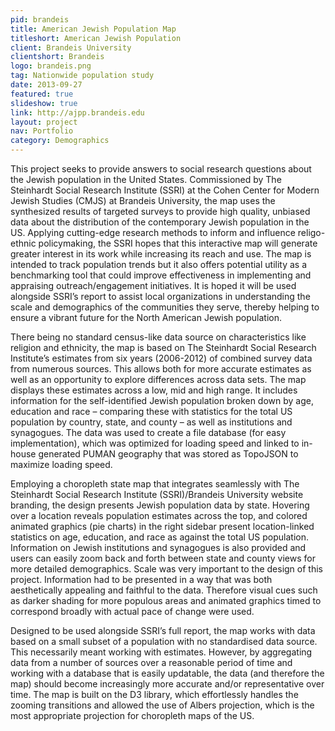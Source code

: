 ```yaml
---
pid: brandeis
title: American Jewish Population Map
titleshort: American Jewish Population
client: Brandeis University
clientshort: Brandeis
logo: brandeis.png
tag: Nationwide population study
date: 2013-09-27
featured: true
slideshow: true
link: http://ajpp.brandeis.edu
layout: project
nav: Portfolio
category: Demographics
---
```


This project seeks to provide answers to social research questions about the Jewish population in the United States. Commissioned by The Steinhardt Social Research Institute (SSRI) at the Cohen Center for Modern Jewish Studies (CMJS) at Brandeis University, the map uses the synthesized results of targeted surveys to provide high quality, unbiased data about the distribution of the contemporary Jewish population in the US. Applying cutting-edge research methods to inform and influence religo-ethnic policymaking, the SSRI hopes that this interactive map will generate greater interest in its work while increasing its reach and use. 
The map is intended to track population trends but it also offers potential utility as a benchmarking tool that could improve effectiveness in implementing and appraising outreach/engagement initiatives. It is hoped it will be used alongside SSRI’s report to assist local organizations in understanding the scale and demographics of the communities they serve, thereby helping to ensure a vibrant future for the North American Jewish population.

There being no standard census-like data source on characteristics like religion and ethnicity, the map is based on The Steinhardt Social Research Institute’s estimates from six years (2006-2012) of combined survey data from numerous sources. This allows both for more accurate estimates as well as an opportunity to explore differences across data sets. The map displays these estimates across a low, mid and high range. It includes information for the self-identified Jewish population broken down by age, education and race – comparing these with statistics for the total US population by country, state, and county – as well as institutions and synagogues. The data was used to create a file database (for easy implementation), which was optimized for loading speed and linked to in-house generated PUMAN geography that was stored as TopoJSON to maximize loading speed.

Employing a choropleth state map that integrates seamlessly with The Steinhardt Social Research Institute (SSRI)/Brandeis University website branding, the design presents Jewish population data by state. Hovering over a location reveals population estimates across the top, and colored animated graphics (pie charts) in the right sidebar present location-linked statistics on age, education, and race as against the total US population. Information on Jewish institutions and synagogues is also provided and users can easily zoom back and forth between state and county views for more detailed demographics. Scale was very important to the design of this project. Information had to be presented in a way that was both aesthetically appealing and faithful to the data. Therefore visual cues such as darker shading for more populous areas and animated graphics timed to correspond broadly with actual pace of change were used.

Designed to be used alongside SSRI’s full report, the map works with data based on a small subset of a population with no standardised data source. This necessarily meant working with estimates. However, by aggregating data from a number of sources over a reasonable period of time and working with a database that is easily updatable, the data (and therefore the map) should become increasingly more accurate and/or representative over time. The map is built on the D3 library, which effortlessly handles the zooming transitions and allowed the use of Albers projection, which is the most appropriate projection for choropleth maps of the US.
